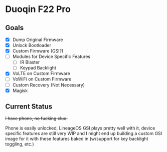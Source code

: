 # Duoqin F22 Pro

## Goals

- [x] Dump Original Firmware
- [x] Unlock Bootloader
- [x] Custom Firmware (GSI?)
- [ ] Modules for Device Specific Features
  - [ ] IR Blaster
  - [ ] Keypad Backlight
- [x] VoLTE on Custom Firmware
- [ ] VoWiFi on Custom Firmware
- [ ] Custom Recovery (Not Necessary)
- [x] Magisk

## Current Status

~~I have phone, no fucking clue.~~

Phone is easily unlocked, LineageOS GSI plays pretty well with it, device specific features are still very WIP and I might end up building a custom GSI image for it with these features baked in (w/support for key backlight toggling, etc.)
